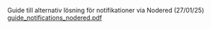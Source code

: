 Guide till alternativ lösning för notifikationer via Nodered (27/01/25)
[guide_notifications_nodered.pdf](https://github.com/user-attachments/files/18575592/guide_notifications_nodered.pdf)
